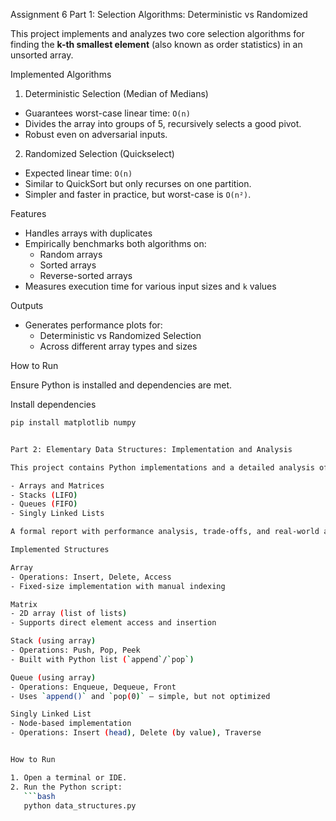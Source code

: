 Assignment 6
Part 1: Selection Algorithms: Deterministic vs Randomized

This project implements and analyzes two core selection algorithms for finding the **k-th smallest element** (also known as order statistics) in an unsorted array.

Implemented Algorithms

1. Deterministic Selection (Median of Medians)
- Guarantees worst-case linear time: `O(n)`
- Divides the array into groups of 5, recursively selects a good pivot.
- Robust even on adversarial inputs.

2. Randomized Selection (Quickselect)
- Expected linear time: `O(n)`
- Similar to QuickSort but only recurses on one partition.
- Simpler and faster in practice, but worst-case is `O(n²)`.

Features

- Handles arrays with duplicates
- Empirically benchmarks both algorithms on:
  - Random arrays
  - Sorted arrays
  - Reverse-sorted arrays
- Measures execution time for various input sizes and `k` values

Outputs

- Generates performance plots for:
  - Deterministic vs Randomized Selection
  - Across different array types and sizes

How to Run

Ensure Python is installed and dependencies are met.

Install dependencies
```bash
pip install matplotlib numpy


Part 2: Elementary Data Structures: Implementation and Analysis

This project contains Python implementations and a detailed analysis of fundamental data structures, including:

- Arrays and Matrices  
- Stacks (LIFO)  
- Queues (FIFO)  
- Singly Linked Lists  

A formal report with performance analysis, trade-offs, and real-world applications is also provided.

Implemented Structures

Array
- Operations: Insert, Delete, Access
- Fixed-size implementation with manual indexing

Matrix
- 2D array (list of lists)
- Supports direct element access and insertion

Stack (using array)
- Operations: Push, Pop, Peek
- Built with Python list (`append`/`pop`)

Queue (using array)
- Operations: Enqueue, Dequeue, Front
- Uses `append()` and `pop(0)` — simple, but not optimized

Singly Linked List
- Node-based implementation
- Operations: Insert (head), Delete (by value), Traverse


How to Run

1. Open a terminal or IDE.
2. Run the Python script:
   ```bash
   python data_structures.py

